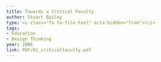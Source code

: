 ```yaml
---
title: Towards a Critical Faculty
author: Stuart Bailey
type: <i class="fa fa-file-text" aria-hidden="true"></i>
tags:
- Education
- Design Thinking
year: 2006
link: PDF/01_criticalfaculty.pdf
---
```

